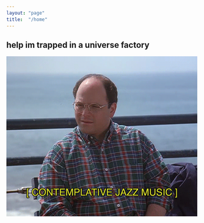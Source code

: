 ```yaml
---
layout: "page"
title:  "/home"
---
```


## help im trapped in a universe factory
![](/assets/1559181471128.gif)
